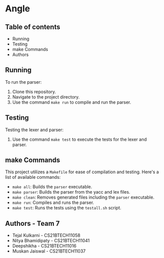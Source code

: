 # Angle

## Table of contents

- Running
- Testing
- make Commands
- Authors

## Running
To run the parser:

1. Clone this repository.
2. Navigate to the project directory.
3. Use the command `make run` to compile and run the parser.

## Testing
Testing the lexer and parser:

1. Use the command `make test` to execute the tests for the lexer and parser.


## make Commands
This project utilizes a `Makefile` for ease of compilation and testing. Here's a list of available commands:

- `make all`: Builds the `parser` executable.
- `make parser`: Builds the parser from the yacc and lex files.
- `make clean`: Removes generated files including the `parser` executable.
- `make run`: Compiles and runs the parser.
- `make test`: Runs the tests using the `testall.sh` script.

## Authors - Team 7
- Tejal Kulkarni    - CS21BTECH11058
- Nitya Bhamidipaty - CS21BTECH11041
- Deepshikha        - CS21BTECH11016
- Muskan Jaiswal    - CS21BTECH11037
